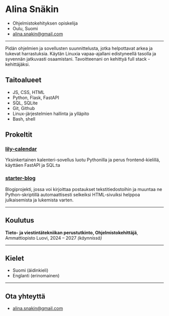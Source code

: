 # Alina Snäkin

- Ohjelmistokehityksen opiskelija
- Oulu, Suomi
- alina.snakin@gmail.com

---

Pidän ohjelmien ja sovellusten suunnittelusta, jotka helpottavat arkea ja tukevat harrastuksia. Käytän Linuxia vapaa-ajallani edistyneellä tasolla ja syvennän jatkuvasti osaamistani. Tavoitteenani on kehittyä full stack -kehittäjäksi.

## Taitoalueet

- JS, CSS, HTML
- Python, Flask, FastAPI
- SQL, SQLite
- Git, Github
- Linux-järjestelmien hallinta ja ylläpito
- Bash, shell

## Prokeltit

### [lily-calendar](https://github.com/ofvalleys/lily-calendar)
Yksinkertainen kalenteri-sovellus luotu Pythonilla ja perus frontend-kielillä, käyttäen FastAPI ja SQL:ta

### [starter-blog](https://github.com/ofvalleys/starter-blog)
Blogiprojekti, jossa voi kirjoittaa postaukset tekstitiedostoihin ja muuntaa ne Python-skriptillä automaattisesti selkeiksi HTML-sivuiksi helppoa julkaisemista ja lukemista varten.

---

## Koulutus

**Tieto- ja viestintätekniikan perustutkinto, Ohjelmistokehittäjä**, Ammattiopisto Luovi, 2024 – 2027 _(käynnissä)_

---

## Kielet

- Suomi (äidinkieli)
- Englanti (erinomainen)

---

## Ota yhteyttä
- alina.snakin@gmail.com
